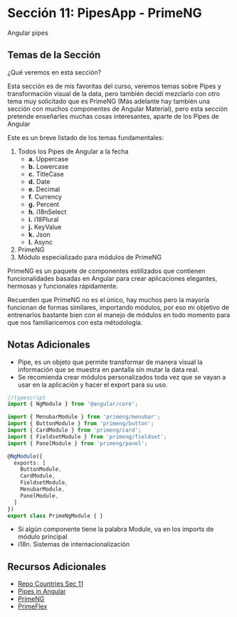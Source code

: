 # Sección 11: PipesApp - PrimeNG
Angular pipes

## Temas de la Sección

¿Qué veremos en esta sección?

Esta sección es de mis favoritas del curso, veremos temas sobre Pipes y transformación visual de la data, pero también decidí mezclarlo con otro tema muy solicitado que es PrimeNG (Más adelante hay también una sección con muchos componentes de Angular Material), pero esta sección pretende enseñarles muchas cosas interesantes, aparte de los Pipes de Angular

Este es un breve listado de los temas fundamentales:

1. Todos los Pipes de Angular a la fecha
    - **a.** Uppercase
    - **b.** Lowercase
    - **c.** TitleCase
    - **d.** Date
    - **e.** Decimal
    - **f.** Currency
    - **g.** Percent
    - **h.** i18nSelect
    - **i.** i18Plural
    - **j.** KeyValue
    - **k.** Json
    - **l.** Async
2. PrimeNG
3. Módulo especializado para módulos de PrimeNG

PrimeNG es un paquete de componentes estilizados que contienen funcionalidades basadas en Angular para crear aplicaciones elegantes, hermosas y funcionales rápidamente.

Recuerden que PrimeNG no es el único, hay muchos pero la mayoría funcionan de formas similares, importando módulos, por eso mi objetivo de entrenarlos bastante bien con el manejo de módulos en todo momento para que nos familiaricemos con esta métodología.

## Notas Adicionales
- Pipe, es un objeto que permite transformar de manera visual la información que se muestra en pantalla sin mutar la data real.
- Se recomienda crear módulos personalizados toda vez que se vayan a usar en la aplicación y hacer el export para su uso.

```typescript
//typescript
import { NgModule } from '@angular/core';

import { MenubarModule } from 'primeng/menubar';
import { ButtonModule } from 'primeng/button';
import { CardModule } from 'primeng/card';
import { FieldsetModule } from 'primeng/fieldset';
import { PanelModule } from 'primeng/panel';

@NgModule({
  exports: [
    ButtonModule,
    CardModule,
    FieldsetModule,
    MenubarModule,
    PanelModule,
  ]
})
export class PrimeNgModule { }
```

- Si algún componente tiene la palabra Module, va en los imports de módulo principal
- i18n. Sistemas de internacionalización



## Recursos Adicionales
- [Repo Countries Sec 11](https://github.com/Klerith/angular-pipe-app/tree/fin-seccion-11)
- [Pipes in Angular](https://angular.io/api?query=pipe)
- [PrimeNG](https://primeng.org/)
- [PrimeFlex](https://primeflex.org/)
